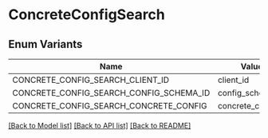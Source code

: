# ConcreteConfigSearch

## Enum Variants

| Name | Value |
|---- | -----|
| CONCRETE_CONFIG_SEARCH_CLIENT_ID | client_id |
| CONCRETE_CONFIG_SEARCH_CONFIG_SCHEMA_ID | config_schema_id |
| CONCRETE_CONFIG_SEARCH_CONCRETE_CONFIG | concrete_config |


[[Back to Model list]](../README.md#documentation-for-models) [[Back to API list]](../README.md#documentation-for-api-endpoints) [[Back to README]](../README.md)


